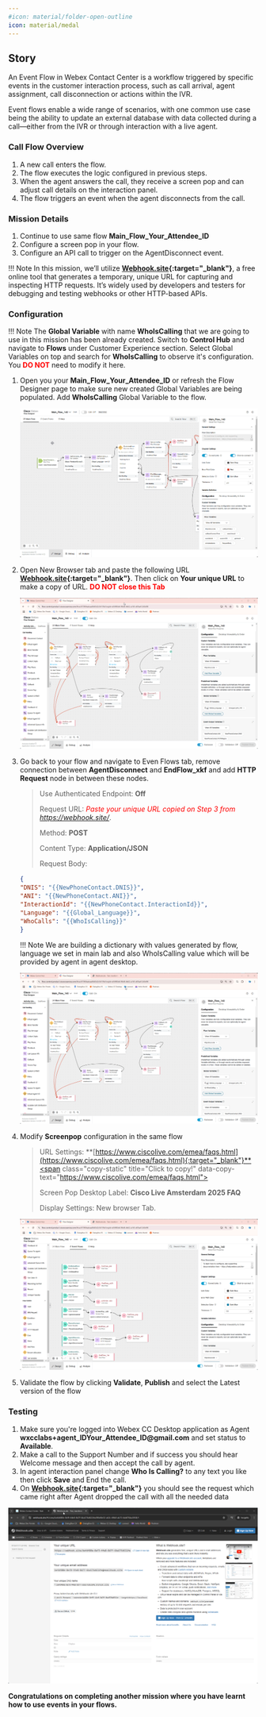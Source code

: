 ```yaml
---
#icon: material/folder-open-outline
icon: material/medal
---
```




## Story

An Event Flow in Webex Contact Center is a workflow triggered by specific events in the customer interaction process, such as call arrival, agent assignment, call disconnection or actions within the IVR.

Event flows enable a wide range of scenarios, with one common use case being the ability to update an external database with data collected during a call—either from the IVR or through interaction with a live agent.


### Call Flow Overview

1. A new call enters the flow. </br>
2. The flow executes the logic configured in previous steps.</br>
3. When the agent answers the call, they receive a screen pop and can adjust call details on the interaction panel.</br>
4. The flow triggers an event when the agent disconnects from the call.</br>

### Mission Details

1. Continue to use same flow **Main_Flow_<span class="attendee-id-placeholder">Your_Attendee_ID</span>** </br>
2. Configure a screen pop in your flow.</br>
3. Configure an API call to trigger on the AgentDisconnect event.</br>

!!! Note
    In this mission, we’ll utilize **[Webhook.site](https://webhook.site/){:target="_blank"}**, a free online tool that generates a temporary, unique URL for capturing and inspecting HTTP requests. It’s widely used by developers and testers for debugging and testing webhooks or other HTTP-based APIs.

### Configuration

!!! Note
    The **Global Variable** with name **WhoIsCalling** that we are going to use in this mission has been already created. Switch to **Control Hub** and navigate to **Flows** under Customer Experience section. Select Global Variables on top and search for **WhoIsCalling** to observe it's configuration. You <span style="color: red;">**DO NOT**</span> need to modify it here.
             
1. Open you your **Main_Flow_<span class="attendee-id-placeholder">Your_Attendee_ID</span>** or refresh the Flow Designer page to make sure new created Global Variables are being populated. Add **WhoIsCalling**<span class="copy-static" title="Click to copy!" data-copy-text="WhoIsCalling"><span class="copy"></span></span> Global Variable to the flow.
    
    ![profiles](../graphics/Lab1/AM2_GV.gif)
    

2. Open New Browser tab and paste the following URL **[Webhook.site](https://webhook.site/){:target="_blank"}**. Then click on **Your unique URL** to make a copy of URL. 
**<span style="color: red;">DO NOT close this Tab</span>**

    ![profiles](../graphics/Lab1/AM2_webhooksite.gif)
    
3. Go back to your flow and navigate to Even Flows tab, remove connection between **AgentDisconnect** and **EndFlow_xkf** and add **HTTP Request** node in between these nodes.
      
    > Use Authenticated Endpoint: **Off**
    >
    > Request URL: *<span style="color: red;">Paste your unique URL copied on Step 3 from https://webhook.site/</span>*.
    >
    > Method: **POST**
    >
    > Content Type: **Application/JSON**
    >
    > Request Body:  
    ```JSON
    {
    "DNIS": "{{NewPhoneContact.DNIS}}",
    "ANI": "{{NewPhoneContact.ANI}}",
    "InteractionId": "{{NewPhoneContact.InteractionId}}",
    "Language": "{{Global_Language}}",
    "WhoCalls": "{{WhoIsCalling}}"
    }
    ```

    !!! Note
        We are building a dictionary with values generated by flow, language we set in main lab and also WhoIsCalling value which will be provided by agent in agent desktop.
    
    ![profiles](../graphics/Lab1/AM2_httpevent.gif)
    
6. Modify **Screenpop** configuration in the same flow

    > URL Settings: **[https://www.ciscolive.com/emea/faqs.html](https://www.ciscolive.com/emea/faqs.html){:target="_blank"}**<span class="copy-static" title="Click to copy!" data-copy-text="https://www.ciscolive.com/emea/faqs.html"><span class="copy"></span></span>
    >
    > Screen Pop Desktop Label: **Cisco Live Amsterdam 2025 FAQ**<span class="copy-static" title="Click to copy!" data-copy-text="Cisco Live Amsterdam 2025 FAQ"><span class="copy"></span></span>
    >
    > Display Settings: New browser Tab.
  
    ![profiles](../graphics/Lab1/AM2_Screenpop.gif)
    
7. Validate the flow by clicking **Validate**, **Publish** and select the Latest version of the flow
    
### Testing
    
1. Make sure you're logged into Webex CC Desktop application as Agent **wxcclabs+agent_ID<span class="attendee-id-placeholder">Your_Attendee_ID</span>@gmail.com** and set status to **Available**.
2. Make a call to the Support Number and if success you should hear Welcome message and then accept the call by agent.
3. In agent interaction panel change **Who Is Calling?** to any text you like then click **Save** and End the call.
4. On **[Webhook.site](https://webhook.site/){:target="_blank"}** you should see the request which came right after Agent dropped the call with all the needed data 

![profiles](../graphics/Lab1/AM2_Testing.gif)

**Congratulations on completing another mission where you have learnt how to use events in your flows.**
